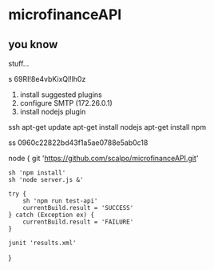 # microfinanceAPI

## you know

stuff...

s 69RI!8e4vbKixQl!lh0z

1) install suggested plugins
2) configure SMTP (172.26.0.1)
3) install nodejs plugin

ssh
apt-get update
apt-get install nodejs
apt-get install npm


ss 0960c22822bd43f1a5ae0788e5ab0c18

node {
    git 'https://github.com/scalpo/microfinanceAPI.git'
    
    sh 'npm install'
    sh 'node server.js &'
    
    try {
        sh 'npm run test-api'
        currentBuild.result = 'SUCCESS'
    } catch (Exception ex) {
        currentBuild.result = 'FAILURE'
    }
    
    junit 'results.xml'
}